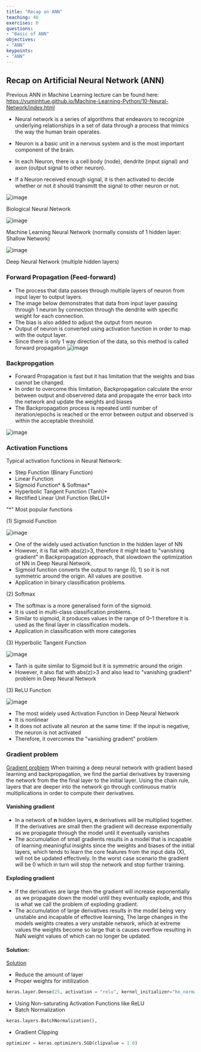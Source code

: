 ```yaml
---
title: "Recap on ANN"
teaching: 40
exercises: 0
questions:
- "Basic of ANN"
objectives:
- "ANN"
keypoints:
- "ANN"
---
```


## Recap on Artificial Neural Network (ANN)
Previous ANN in Machine Learning lecture can be found here: https://vuminhtue.github.io/Machine-Learning-Python/10-Neural-Network/index.html

- Neural network is a series of algorithms that endeavors to recognize underlying relationships in a set of data through a process that mimics the way the human brain operates.

- Neuron is a basic unit in a nervous system and is the most important component of the brain.

- In each Neuron, there is a cell body (node), dendrite (input signal) and axon (output signal to other neuron).

- If a Neuron received enough signal, it is then activated to decide whether or not it should transmitt the signal to other neuron or not.

![image](https://user-images.githubusercontent.com/43855029/114472746-da188c00-9bc0-11eb-913c-9dcd14f872ac.png)

Biological Neural Network

![image](https://user-images.githubusercontent.com/43855029/114472756-dd137c80-9bc0-11eb-863d-7c4d054efa89.png)

Machine Learning Neural Network (normally consists of 1 hidden layer: Shallow Network)

![image](https://user-images.githubusercontent.com/43855029/119180080-cf61da00-ba3d-11eb-9ad4-26c159a470be.png)

Deep Neural Network (multiple hidden layers)

### Forward Propagation (Feed-forward)
- The process that data passes through multiple layers of neuron from input layer to output layers.
- The image below demonstrates that data from input layer passing through 1 neuron by connection through the dendrite with specific weight for each connection. 
- The bias is also added to adjust the output from neuron
- Output of neuron is converted using activation function in order to map with the output layer.
- Since there is only 1 way direction of the data, so this method is called forward propagation
![image](https://user-images.githubusercontent.com/43855029/114472776-e997d500-9bc0-11eb-9f70-450389c912df.png)

### Backpropgation
- Forward Propagation is fast but it has limitation that the weights and bias cannot be changed.
- In order to overcome this limitation, Backpropagation calculate the error between output and observered data and propagate the error back into the network and update the weights and biases
- The Backpropagation process is repeated until number of iteration/epochs is reached or the error between output and observed is within the acceptable threshold.

![image](https://user-images.githubusercontent.com/43855029/119187908-f1605a00-ba47-11eb-8c78-9e459eaadea1.png)


### Activation Functions
Typical activation functions in Neural Network:
- Step Function (Binary Function)
- Linear Function
- Sigmoid Function* & Softmax*
- Hyperbolic Tangent Function (Tanh)*
- Rectified Linear Unit Function (ReLU)*

"*" Most popular functions

(1) Sigmoid Function

![image](https://user-images.githubusercontent.com/43855029/119183889-af80e500-ba42-11eb-923f-8314b3f88734.png)

- One of the widely used activation function in the hidden layer of NN
- However, it is flat with abs(z)>3, therefore it might lead to "vanishing gradient" in Backpropagation approach, that slowdown the optimization of NN in Deep Neural Network.
- Sigmoid function converts the output to range (0, 1) so it is not symmetric around the origin. All values are positive.
- Application in binary classification problems.

(2) Softmax 
- The softmax is a more generalised form of the sigmoid. 
- It is used in multi-class classification problems. 
- Similar to sigmoid, it produces values in the range of 0–1 therefore it is used as the final layer in classification models.
- Application in classification with more categories

(3) Hyperbolic Tangent Function 

![image](https://user-images.githubusercontent.com/43855029/119186714-777ba100-ba46-11eb-8e8f-f82ce0954a91.png)

- Tanh is quite similar to Sigmoid but it is symmetric around the origin
- However, it also flat with abs(z)>3 and also lead to "vanishing gradient" problem in Deep Neural Network

(3) ReLU Function

![image](https://user-images.githubusercontent.com/43855029/119186990-b1e53e00-ba46-11eb-8f1c-637b546e62e8.png)

- The most widely used Activation Function in Deep Neural Network
- It is nonlinear
- It does not activate all neuron at the same time: If the input is negative, the neuron is not activated
- Therefore, it overcomes the "vanishing gradient" problem

### Gradient problem
[Gradient problem](https://towardsdatascience.com/the-vanishing-exploding-gradient-problem-in-deep-neural-networks-191358470c11)
When training a deep neural network with gradient based learning and backpropagation, we find the partial derivatives by traversing the network from the the final layer to the initial layer. Using the chain rule, layers that are deeper into the network go through continuous matrix multiplications in order to compute their derivatives.

#### Vanishing gradient
- In a network of **n** hidden layers, **n** derivatives will be multiplied together. If the derivatives are small then the gradient will decrease exponentially as we propagate through the model until it eventually vanishes
- The accumulation of small gradients results in a model that is incapable of learning meaningful insights since the weights and biases of the initial layers, which tends to learn the core features from the input data (X), will not be updated effectively. In the worst case scenario the gradient will be 0 which in turn will stop the network and stop further training.

#### Exploding gradient
- If the derivatives are large then the gradient will increase exponentially as we propagate down the model until they eventually explode, and this is what we call the problem of exploding gradient.
- The accumulation of large derivatives results in the model being very unstable and incapable of effective learning, The large changes in the models weights creates a very unstable network, which at extreme values the weights become so large that is causes overflow resulting in NaN weight values of which can no longer be updated.

#### Solution:
[Solution](https://www.analyticsvidhya.com/blog/2021/06/the-challenge-of-vanishing-exploding-gradients-in-deep-neural-networks/)

- Reduce the amount of layer
- Proper weights for initilization

```python
keras.layer.Dense(25, activation = "relu", kernel_initializer="he_normal")
```

- Using Non-saturating Activation Functions like ReLU
- Batch Normalization

```python
keras.layers.BatchNormalization(),
```
- Gradient Clipping

```python
optimizer = keras.optimizers.SGD(clipvalue = 1.0)
```

